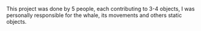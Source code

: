This project was done by 5 people, each contributing to 3-4 objects, I was personally responsible for the whale, its movements and others static objects.
